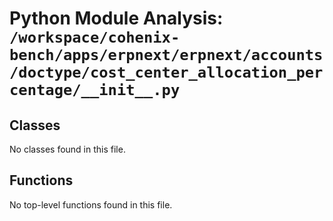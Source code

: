 # Python Module Analysis: `/workspace/cohenix-bench/apps/erpnext/erpnext/accounts/doctype/cost_center_allocation_percentage/__init__.py`

## Classes

No classes found in this file.


## Functions

No top-level functions found in this file.
